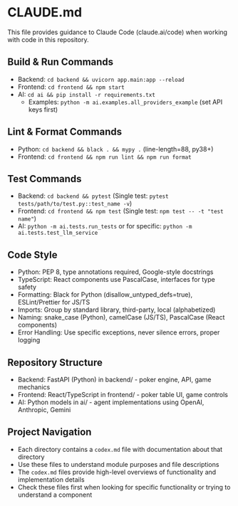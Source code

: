 # CLAUDE.md

This file provides guidance to Claude Code (claude.ai/code) when working with code in this repository.

## Build & Run Commands
- Backend: `cd backend && uvicorn app.main:app --reload`
- Frontend: `cd frontend && npm start`
- AI: `cd ai && pip install -r requirements.txt`
  - Examples: `python -m ai.examples.all_providers_example` (set API keys first)

## Lint & Format Commands
- Python: `cd backend && black . && mypy .` (line-length=88, py38+)
- Frontend: `cd frontend && npm run lint && npm run format`

## Test Commands
- Backend: `cd backend && pytest` (Single test: `pytest tests/path/to/test.py::test_name -v`)
- Frontend: `cd frontend && npm test` (Single test: `npm test -- -t "test name"`)
- AI: `python -m ai.tests.run_tests` or for specific: `python -m ai.tests.test_llm_service`

## Code Style
- Python: PEP 8, type annotations required, Google-style docstrings
- TypeScript: React components use PascalCase, interfaces for type safety
- Formatting: Black for Python (disallow_untyped_defs=true), ESLint/Prettier for JS/TS
- Imports: Group by standard library, third-party, local (alphabetized)
- Naming: snake_case (Python), camelCase (JS/TS), PascalCase (React components)
- Error Handling: Use specific exceptions, never silence errors, proper logging

## Repository Structure
- Backend: FastAPI (Python) in backend/ - poker engine, API, game mechanics
- Frontend: React/TypeScript in frontend/ - poker table UI, game controls
- AI: Python models in ai/ - agent implementations using OpenAI, Anthropic, Gemini

## Project Navigation
- Each directory contains a `codex.md` file with documentation about that directory
- Use these files to understand module purposes and file descriptions
- The `codex.md` files provide high-level overviews of functionality and implementation details
- Check these files first when looking for specific functionality or trying to understand a component